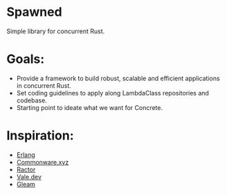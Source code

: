 # Spawned
Simple library for concurrent Rust.

# Goals:

- Provide a framework to build robust, scalable and efficient applications in concurrent Rust.
- Set coding guidelines to apply along LambdaClass repositories and codebase.
- Starting point to ideate what we want for Concrete.

# Inspiration:

- [Erlang](https://www.erlang.org/)
- [Commonware.xyz](https://commonware.xyz)
- [Ractor](https://slawlor.github.io/ractor/)
- [Vale.dev](https://vale.dev/)
- [Gleam](https://gleam.run/)